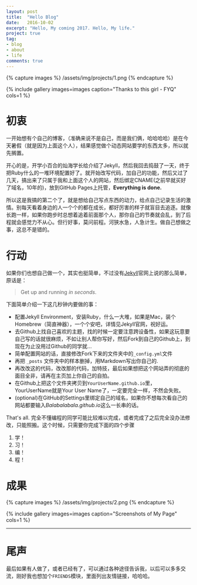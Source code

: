 ```yaml
---
layout: post
title:  "Hello Blog"
date:   2016-10-02
excerpt: "Hello, My coming 2017. Hello, My life."
project: true
tag:
- blog
- about
- life
comments: true
---
```

{% capture images %}
    /assets/img/projects/1.png
{% endcapture %}

{% include gallery images=images caption="Thanks to this girl - FYQ" cols=1 %}


# 初衷
一开始想有个自己的博客，（准确来说不是自己，而是我们俩，哈哈哈哈）是在今天暑假（就是因为上面这个人），结果感觉做个动态网站要学的东西太多，所以就先搁置。

开心的是，开学小百合的灿海学长给介绍了Jekyll，然后我回去捣鼓了一天，终于把Ruby什么的一堆环境配置好了。就开始改写代码，加自己的功能，然后又过了几天，搞出来了只属于我和上面这个人的网站，然后绑定CNAME(之前早就买好了域名，10年的)，放到GitHub Pages上托管，<b>Everything is done.</b>

所以这是我搞的第二个了，就是想给自己写点东西的动力，给点自己记录生活的激情。别每天看着身边的人一个个的都在成长，都好厉害的样子就盲目去追逐。就像长跑一样，如果你跑步时总想着追着前面那个人，那你自己的节奏就会乱，到了后程就会感觉力不从心。但行好事，莫问前程。河狭水急，人急计生。做自己想做之事，这总不是错的。


# 行动
如果你们也想自己做一个，其实也挺简单，不过没有[Jekyll](http://jekyllrb.com/)官网上说的那么简单，原话是：

> Get up and running <i>in seconds</i>.

下面简单介绍一下这几秒钟内要做的事：

* 配置Jekyll Environment，安装Ruby，什么一大堆，如果是Mac，装个Homebrew（简直神器），一个个安吧，详情见Jekyll官网，祝好运。
* 去Github上找自己喜欢的主题，找的时候一定要注意跨设备性，如果这玩意要自己写的话就很麻烦，不如让别人帮你写好，然后Fork到自己的Github上，到现在为止没用过Github的同学就...
* 简单配置网站的话，直接修改Fork下来的文件夹中的`_config.yml`文件
* 再把 `_posts` 文件夹中的样本删掉，用Markdown写出你自己的.
* 再改改这的代码，改改那的代码，加特技，最后如果想把这个网站弄的彻底的面目全非，请再在主页加上你自己的自拍。
* 在Github上把这个文件夹拷贝到`YourUserName.github.io`里，YourUserName就是Your User Name了，一定要完全一样，不然会失败。
* (optional)在GitHub的Settings里绑定自己的域名，如果你不想每次看自己的网站都要输入<i>Balabalabala.github.io</i>这么一长串的话。
     
That's all. 完全不懂编程的同学可能比较难以完成，或者完成了之后完全没办法修改，只能照搬。这个时候，只需要你完成下面的四个步骤
1. 学！
2. 习！
3. 编！
4. 程！

# 成果

{% capture images %}
	/assets/img/projects/2.png
{% endcapture %}

{% include gallery images=images caption="Screenshots of My Page" cols=1 %}

---

# 尾声
最后如果有人做了，或者已经有了，可以通过各种途径告诉我，以后可以多多交流，刚好我也想加个`FRIENDS`模块，里面列出友情链接，哈哈哈。

